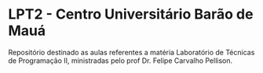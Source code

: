 # LPT2 - Centro Universitário Barão de Mauá
Repositório destinado as aulas referentes a matéria Laboratório de Técnicas de Programação II, ministradas pelo prof Dr. Felipe Carvalho Pellison.
